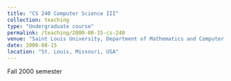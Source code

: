 ```yaml
---
title: "CS 240 Computer Science III"
collection: teaching
type: "Undergraduate course"
permalink: /teaching/2000-08-15-cs-240
venue: "Saint Louis University, Department of Mathematics and Computer Science"
date: 2000-08-15
location: "St. Louis, Missouri, USA"
---
```


Fall 2000 semester
